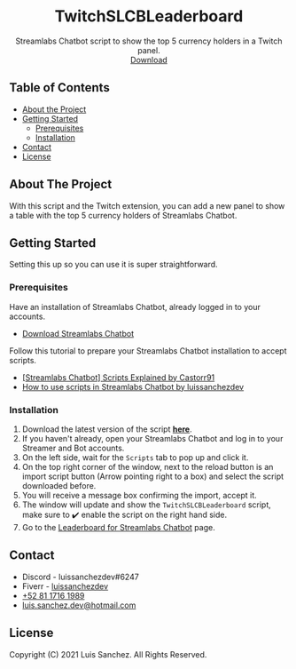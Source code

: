<p align="center">
  <h1 align="center">TwitchSLCBLeaderboard</h1>

  <p align="center">
    Streamlabs Chatbot script to show the top 5 currency holders in a Twitch panel.
    <br />
    <a href="https://github.com/LuisSanchez-Dev/TwitchSLCBLeaderboard/archive/master.zip">Download</a>
  </p>
</p>

## Table of Contents

* [About the Project](#about-the-project)
* [Getting Started](#getting-started)
  * [Prerequisites](#prerequisites)
  * [Installation](#installation)
* [Contact](#contact)
* [License](#license)

## About The Project

With this script and the Twitch extension, you can add a new panel to show a table with the top 5 currency holders of Streamlabs Chatbot.

## Getting Started

Setting this up so you can use it is super straightforward.

### Prerequisites

Have an installation of Streamlabs Chatbot, already logged in to your accounts.
* [Download Streamlabs Chatbot](https://streamlabs.com/chatbot)

Follow this tutorial to prepare your Streamlabs Chatbot installation to accept scripts.
* [[Streamlabs Chatbot] Scripts Explained by Castorr91](https://www.youtube.com/watch?v=l3FBpY-0880&t=3s)
* [How to use scripts in Streamlabs Chatbot by luissanchezdev](https://luissanchezdev.com/post/how-tu-use-scripts-in-streamlabs-chatbot/)

### Installation

1. Download the latest version of the script [**here**](https://github.com/LuisSanchez-Dev/TwitchSLCBLeaderboard/archive/master.zip).
2. If you haven't already, open your Streamlabs Chatbot and log in to your Streamer and Bot accounts.
3. On the left side, wait for the `Scripts` tab to pop up and click it.
4. On the top right corner of the window, next to the reload button is an import script button (Arrow pointing right to a box) and select the script downloaded before.
5. You will receive a message box confirming the import, accept it.
6. The window will update and show the `TwitchSLCBLeaderboard` script, make sure to ✔️ enable the script on the right hand side.
7. Go to the [Leaderboard for Streamlabs Chatbot](https://dashboard.twitch.tv/extensions/0kw9a2s00xeymyqnr09kic4ezcnfht-1.0.0) page.
## Contact

* Discord - luissanchezdev#6247
* Fiverr - [luissanchezdev](https://fiverr.com/luissanchezdev)
* [+52 81 1716 1989](tel:+528117161989)
* luis.sanchez.dev@hotmail.com

## License

Copyright (C) 2021 Luis Sanchez. All Rights Reserved.